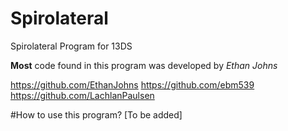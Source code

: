 # Spirolateral
Spirolateral Program for 13DS

**Most** code found in this program was developed by *Ethan Johns*

https://github.com/EthanJohns
https://github.com/ebm539
https://github.com/LachlanPaulsen

#How to use this program?
[To be added]